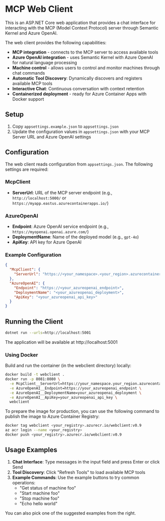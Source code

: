 # MCP Web Client

This is an ASP.NET Core web application that provides a chat interface for interacting with the MCP (Model Context Protocol) server through Semantic Kernel and Azure OpenAI.

The web client provides the following capabilities:

- **MCP integration** - connects to the MCP server to access available tools
- **Azure OpenAI integration** - uses Semantic Kernel with Azure OpenAI for natural language processing
- **Machine control** - allows users to control and monitor machines through chat commands
- **Automatic Tool Discovery**: Dynamically discovers and registers available MCP tools
- **Interactive Chat**: Continuous conversation with context retention
- **Containerized deployment** - ready for Azure Container Apps with Docker support

## Setup

1. Copy `appsettings.example.json` to `appsettings.json`
2. Update the configuration values in `appsettings.json` with your MCP Server URL and Azure OpenAI settings

## Configuration

The web client reads configuration from `appsettings.json`. The following settings are required:

### McpClient
- **ServerUrl**: URL of the MCP server endpoint (e.g., `http://localhost:5000/` or `https://myapp.eastus.azurecontainerapps.io/`)

### AzureOpenAI
- **Endpoint**: Azure OpenAI service endpoint (e.g., `https://myopenai.openai.azure.com/`)
- **DeploymentName**: Name of the deployed model (e.g., `gpt-4o`)
- **ApiKey**: API key for Azure OpenAI 

### Example Configuration

```json
{
  "McpClient": {
    "ServerUrl": "https://<your_namespace>.<your_region>.azurecontainerapps.io/"
  },
  "AzureOpenAI": {
    "Endpoint": "https://<your_azureopenai_endpoint>",
    "DeploymentName": "<your_azureopenai_deployment>",
    "ApiKey": "<your_azureopenai_api_key>"
  }
}
```

## Running the Client

```bash
dotnet run --urls=http://localhost:5001
```
The application will be available at http://localhost:5001

### Using Docker

Build and run the container (in the webclient directory) locally:

```bash
docker build -t webclient .
docker run -p 8081:8080 \
  -e McpClient__ServerUrl=https://your_namespace.your_region.azurecontainerapps.io/ \
  -e AzureOpenAI__Endpoint=https://your_azureopenai_endpoint \
  -e AzureOpenAI__DeploymentName=your_azureopenai_deployment \
  -e AzureOpenAI__ApiKey=your_azureopenai_api_key \
  webclient
```

To prepare the image for production, you can use the following command to publish the image to Azure Container Registry:

```bash
docker tag webclient <your_registry>.azurecr.io/webclient:v0.9
az acr login --name <your_registry>
docker push <your_registry>.azurecr.io/webclient:v0.9
```

## Usage Examples

1. **Chat Interface**: Type messages in the input field and press Enter or click Send
2. **Tool Discovery**: Click "Refresh Tools" to load available MCP tools
3. **Example Commands**: Use the example buttons to try common operations:
   - "Get status of machine foo"
   - "Start machine foo"  
   - "Stop machine foo"
   - "Echo hello world"

You can also pick one of the suggested examples from the right.